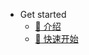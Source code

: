 - Get started
  - [:bookmark_tabs: 介绍](README.md)
  - [:bookmark: 快速开始](get_started/quick_start.md#快速开始)


